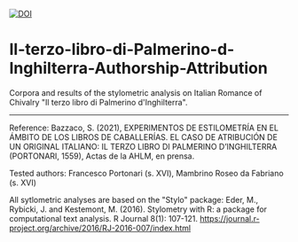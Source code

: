 [![DOI](https://zenodo.org/badge/372785078.svg)](https://zenodo.org/badge/latestdoi/372785078)


# Il-terzo-libro-di-Palmerino-d-Inghilterra-Authorship-Attribution
Corpora and results of the stylometric analysis on Italian Romance of Chivalry "Il terzo libro di Palmerino d'Inghilterra".
***
Reference:
Bazzaco, S. (2021), EXPERIMENTOS DE ESTILOMETRÍA EN EL ÁMBITO DE LOS LIBROS DE CABALLERÍAS. EL CASO DE ATRIBUCIÓN DE UN ORIGINAL ITALIANO: IL TERZO LIBRO DI PALMERINO D’INGHILTERRA (PORTONARI, 1559), Actas de la AHLM, en prensa.

Tested authors: Francesco Portonari (s. XVI), Mambrino Roseo da Fabriano (s. XVI)

All sytlometric analyses are based on the "Stylo" package:
Eder, M., Rybicki, J. and Kestemont, M. (2016). Stylometry with R: a package for computational text analysis. R Journal 8(1): 107-121.
https://journal.r-project.org/archive/2016/RJ-2016-007/index.html
